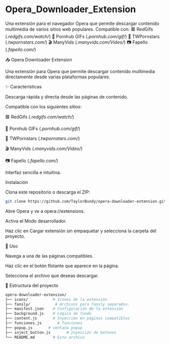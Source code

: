 # Opera_Downloader_Extension
Una extensión para el navegador Opera que permite descargar contenido multimedia de varios sitios web populares. Compatible con:  🟥 RedGifs (*.redgifs.com/watch/*)  🔞 Pornhub GIFs (*.pornhub.com/gif/*)  🌟 TWPornstars (*.twpornstars.com/*)  🎬 ManyVids (*.manyvids.com/Video/*)  📷 Fapello (*.fapello.com/*)

📥 Opera Downloader Extension

Una extensión para Opera que permite descargar contenido multimedia directamente desde varias plataformas populares.

✨ Características

Descarga rápida y directa desde las páginas de contenido.

Compatible con los siguientes sitios:

🟥 RedGifs (*.redgifs.com/watch/*)

🔞 Pornhub GIFs (*.pornhub.com/gif/*)

🌟 TWPornstars (*.twpornstars.com/*)

🎬 ManyVids (*.manyvids.com/Video/*)

📷 Fapello (*.fapello.com/*)

Interfaz sencilla e intuitiva.

Instalación

Clona este repositorio o descarga el ZIP:
```bash
git clone https://github.com/TaylorBundy/opera-downloader-extension.git
```
Abre Opera y ve a opera://extensions.

Activa el Modo desarrollador.

Haz clic en Cargar extensión sin empaquetar y selecciona la carpeta del proyecto.

🚀 Uso

Navega a una de las páginas compatibles.

Haz clic en el botón flotante que aparece en la página.

Selecciona el archivo que deseas descargar.

📂 Estructura del proyecto
```bash 
opera-downloader-extension/
├── icons/           # Iconos de la extensión
├── fansly/           # Archivos para fansly separados.
├── manifest.json    # Configuración de la extensión
├── background.js    # Lógica de fondo
├── content.js       # Inyección en páginas compatibles
├── funciones.js       # funciones
├── popup.js       # ventana popup
├── inject_button.js       # Inyección de botones
└── README.md        # Este archivo
```
